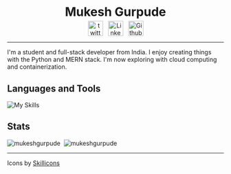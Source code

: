<div align="center">
    <h1 style="margin-bottom: 4px">Mukesh Gurpude</h1>
    <div style="display: flex; justify-content: center; gap: 12px">
        <a href="https://twitter.com/mukeshgurpude">
            <img src="https://skillicons.dev/icons?i=twitter" alt="twitter" height="35"/>
        </a>
        <a href="https://linkedin.com/in/mukeshgurpude">
            <img src="https://skillicons.dev/icons?i=linkedin" alt="LinkedIn" height="35"/>
        </a>
        <a href="https://github.com/mukeshgurpude">
            <img src="https://skillicons.dev/icons?i=github" alt="Github" height="35"/>
        </a>
    </div>
</div>

<hr>

I'm a student and full-stack developer from India. I enjoy creating things with the Python and MERN stack.
I'm now exploring with cloud computing and containerization.


## Languages and Tools
![My Skills](https://skillicons.dev/icons?i=py,ts,cpp,docker,linux,git,mongo,vscode,django,react,prisma,figma)


## Stats
<div style="display: flex; flex-direction: row; flex-wrap: wrap; gap: 8px;">
    <img src="https://github-readme-stats.vercel.app/api?username=mukeshgurpude&show_icons=true&theme=dark&locale=en&count_private=true" alt="mukeshgurpude" />
    <img src="https://github-readme-streak-stats.herokuapp.com/?user=mukeshgurpude&theme=dark" alt="mukeshgurpude" />
</div>

<hr>

Icons by [Skillicons](https://skillicons.dev)
